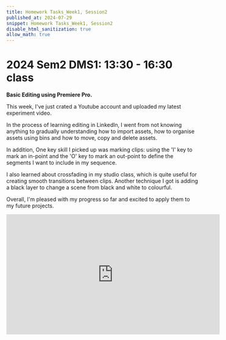 ```yaml
---
title: Homework Tasks_Week1, Session2
published_at: 2024-07-29
snippet: Homework Tasks_Week1, Session2
disable_html_sanitization: true
allow_math: true
---
```

#  2024 Sem2 DMS1: 13:30 - 16:30 class

**Basic Editing using Premiere Pro.** 

This week, I've just crated a Youtube account and uploaded my latest experiment video.

In the process of learning editing in Linkedln, I went from not knowing anything to gradually understanding how to import assets, how to organise assets using bins and how to move, copy and delete assets. 

In addition, One key skill I picked up was marking clips: using the 'I' key to mark an in-point and the 'O' key to mark an out-point to define the segments I want to include in my sequence.

I also learned about crossfading in my studio class, which is quite useful for creating smooth transitions between clips. Another technique I got is adding a black layer to change a scene from black and white to colourful.

Overall, I'm pleased with my progress so far and excited to apply them to my future projects. 

<iframe width="560" height="315" src="https://www.youtube.com/embed/8kPY0DBqJaE?si=gHg_Ln-vukZ5GGad" title="YouTube video player" frameborder="0" allow="accelerometer; autoplay; clipboard-write; encrypted-media; gyroscope; picture-in-picture; web-share" referrerpolicy="strict-origin-when-cross-origin" allowfullscreen></iframe>

<script type="module">

    console.log (`hello world! 🚀`)

    const iframe  = document.getElementById (`week1_video`)
    iframe.width  = iframe.parentNode.scrollWidth
    iframe.height = iframe.width * 9 / 16

</script>

